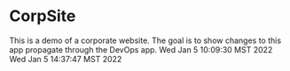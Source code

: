 # CorpSite

This is a demo of a corporate website. The goal is to show changes to this app propagate through the DevOps app.
Wed Jan  5 10:09:30 MST 2022
Wed Jan  5 14:37:47 MST 2022
